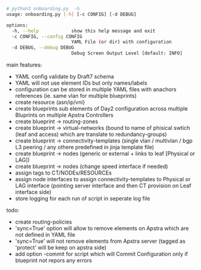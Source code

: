 ```bash
# python3 onboarding.py  -h
usage: onboarding.py [-h] [-c CONFIG] [-d DEBUG]

options:
  -h, --help            show this help message and exit
  -c CONFIG, --config CONFIG
                        YAML File (or dir) with configuration
  -d DEBUG, --debug DEBUG
                        Debug Screen Output Level [default: INFO]
```



main features:
- YAML config validate by Draft7 schema
- YAML will not use element IDs but only names/labels
- configuration can be stored in multiple YAML files with anachors references (ie. same vlan for multiple blueprints)
- create resource (asn/ip/vni)
- create blueprints sub elements of Day2 configuration across multiple Bluprints on multiple Apstra Controllers
- create blueprint -> routing-zones
- create blueprint -> virtual-networks (bound to name of phisical swtich (leaf and access) which are translate to redundancy-groups)
- create blueprint -> connectivity-templates (single vlan / multivlan / bgp L3 peering / any othere predefined in jinja template file)
- create blueprint -> nodes (generic or external + links to leaf [Physical  or LAG])
- create blueprint -> nodes (change speed interface if needed)
- assign tags to CT/NODEs/RESOURCEs
- assign node interfaces to assign connectivity-templates to Physical or LAG interface (pointing server interface and then CT provision on Leaf interface side)
- store logging for each run of script in seperate log file


todo:
- create routing-policies
- 'sync=True' option will allow to remove elements on Apstra which are not defined in YAML file
- 'sync=True' will not remove elements from Apstra server (tagged as 'protect' will be keep on apstra side)
- add option -commit for script which will Commit Configuration only if blueprint not repors any errors

